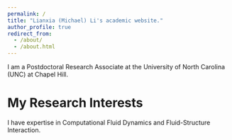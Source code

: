 ```yaml
---
permalink: /
title: "Lianxia (Michael) Li's academic website."
author_profile: true
redirect_from: 
  - /about/
  - /about.html
---
```


I am a Postdoctoral Research Associate at the University of North Carolina (UNC) at Chapel Hill. 

My Research Interests
======
I have expertise in Computational Fluid Dynamics and Fluid-Structure Interaction.
